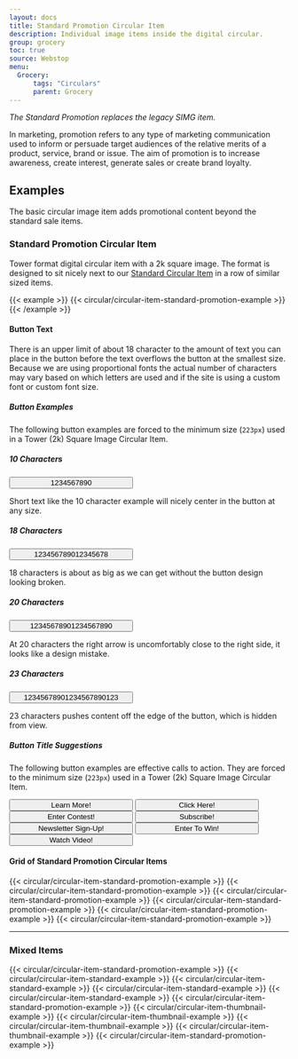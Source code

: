 ```yaml
---
layout: docs
title: Standard Promotion Circular Item
description: Individual image items inside the digital circular. 
group: grocery
toc: true
source: Webstop
menu: 
  Grocery:
      tags: "Circulars"
      parent: Grocery
---
```


*The Standard Promotion replaces the legacy SIMG item.*

In marketing, promotion refers to any type of marketing communication used to inform or persuade target audiences of the relative merits of a product, service, brand or issue. The aim of promotion is to increase awareness, create interest, generate sales or create brand loyalty.

## Examples

The basic circular image item adds promotional content beyond the standard sale items.

### Standard Promotion Circular Item 

Tower format digital circular item with a 2k square image. The format 
is designed to sit nicely next to our 
[Standard Circular Item](/docs/3.0/grocery/circulars/standard-circular-item) 
in a row of similar sized items. 

{{< example >}}
{{< circular/circular-item-standard-promotion-example >}}
{{< /example >}}

#### Button Text

There is an upper limit of about 18 character to the amount of text you can place in the button 
before the text overflows the button at the smallest size. Because we are using proportional fonts 
the actual number of characters may vary based on which letters are used and if the site is using a 
custom font or custom font size. 

##### Button Examples

The following button examples are forced to the minimum size (`223px`) used in a 
Tower (2k) Square Image Circular Item.

<div class="row">
  <div class="col text-center">
    <h5>10 Characters</h5>
    <button class="circular-image-item-button btn btn-primary  mb-2" style="width: 223px;">
      1234567890 <i class="fa-solid fa-angle-right"></i>
    </button>
    <p>Short text like the 10 character example will nicely center in the button at any size.</p>
  </div>
  <div class="col text-center">
    <h5>18 Characters</h5>
    <button class="circular-image-item-button btn btn-primary  mb-2" style="width: 223px;">
      123456789012345678 <i class="fa-solid fa-angle-right"></i>
    </button>
    <p>18 characters is about as big as we can get without the button design looking broken.</p>
  </div>
  <div class="col text-center">
    <h5>20 Characters</h5>
    <button class="circular-image-item-button btn btn-primary  mb-2" style="width: 223px;">
      12345678901234567890 <i class="fa-solid fa-angle-right"></i>
    </button>
    <p>At 20 characters the right arrow is uncomfortably close to the right side, it looks like a design mistake.</p>
   </div>
  <div class="col text-center">
    <h5>23 Characters</h5>
    <button class="circular-image-item-button btn btn-primary  mb-2" style="width: 223px;">
      12345678901234567890123 <i class="fa-solid fa-angle-right"></i>
    </button>
    <p>23 characters pushes content off the edge of the button, which is hidden from view.</p>
  </div>
</div>

##### Button Title Suggestions

The following button examples are effective calls to action. They are forced to the minimum size 
(`223px`) used in a Tower (2k) Square Image Circular Item.

<button class="circular-image-item-button btn btn-primary  mb-2" style="width: 223px;">
  Learn More! <i class="fa-solid fa-angle-right"></i>
</button>
<button class="circular-image-item-button btn btn-primary  mb-2" style="width: 223px;">
  Click Here! <i class="fa-solid fa-angle-right"></i>
</button>
<button class="circular-image-item-button btn btn-primary  mb-2" style="width: 223px;">
  Enter Contest! <i class="fa-solid fa-angle-right"></i>
</button>
<button class="circular-image-item-button btn btn-primary  mb-2" style="width: 223px;">
  Subscribe! <i class="fa-solid fa-angle-right"></i>
</button>
<button class="circular-image-item-button btn btn-primary  mb-2" style="width: 223px;">
  Newsletter Sign-Up! <i class="fa-solid fa-angle-right"></i>
</button>
<button class="circular-image-item-button btn btn-primary  mb-2" style="width: 223px;">
  Enter To Win! <i class="fa-solid fa-angle-right"></i>
</button>
<button class="circular-image-item-button btn btn-primary  mb-2" style="width: 223px;">
  Watch Video! <i class="fa-solid fa-angle-right"></i>
</button>

#### Grid of Standard Promotion Circular Items

<div class="wsg-example">
  <div class="row">
    {{< circular/circular-item-standard-promotion-example >}}
    {{< circular/circular-item-standard-promotion-example >}}
    {{< circular/circular-item-standard-promotion-example >}}
    {{< circular/circular-item-standard-promotion-example >}}
    {{< circular/circular-item-standard-promotion-example >}}
    {{< circular/circular-item-standard-promotion-example >}}
  </div>
</div>

---

### Mixed Items

<div class="wsg-example">
  <div class="row">
    {{< circular/circular-item-standard-promotion-example >}}
    {{< circular/circular-item-standard-example >}}
    {{< circular/circular-item-standard-example >}}
    {{< circular/circular-item-standard-example >}}
    {{< circular/circular-item-standard-example >}}
    {{< circular/circular-item-standard-promotion-example >}}
    {{< circular/circular-item-thumbnail-example >}}
    {{< circular/circular-item-thumbnail-example >}}
    {{< circular/circular-item-thumbnail-example >}}
    {{< circular/circular-item-thumbnail-example >}}
    {{< circular/circular-item-standard-promotion-example >}}
  </div>
</div>
